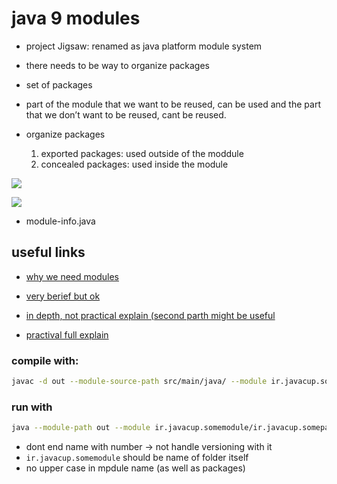 
# java 9 modules

+ project Jigsaw: renamed as java platform module system 
+ there needs to be way to organize packages
+ set of packages 
+ part of the module that we want to be reused, can be used and the part that we don’t want to be reused, cant be reused.

+ organize packages 
   1. exported packages: used outside of the moddule 
   2. concealed packages: used inside the module  

![](https://beginnersbook.com/wp-content/uploads/2018/09/java_module_inside.png)

![](https://beginnersbook.com/wp-content/uploads/2018/09/java_module.png)

+ module-info.java 
   


## useful links 

+ [why we need modules](https://beginnersbook.com/2018/09/java-9-modules/)

+ [very berief but ok](https://www.javatpoint.com/java-9-module-system)

+ [in depth, not practical explain (second parth might be useful](https://www.baeldung.com/java-9-modularity)

+ [practival full explain](http://tutorials.jenkov.com/java/modules.html)



### compile with: 
```bash 
javac -d out --module-source-path src/main/java/ --module ir.javacup.somemodule

```


### run with 
```bash
java --module-path out --module ir.javacup.somemodule/ir.javacup.somepackage.SomeClass
```


+ dont end name with number -> not handle versioning with it
+ `ir.javacup.somemodule` should be name of folder itself 
+ no upper case in mpdule name (as well as packages)

